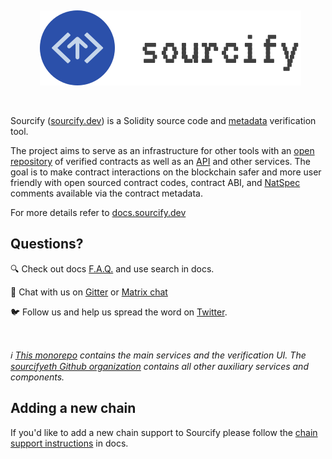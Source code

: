 &nbsp;

<p align="center">
  &nbsp;
  <a href="https://sourcify.dev"><img src="https://raw.githubusercontent.com/sourcifyeth/assets/master/logo-assets-svg/logoText.svg" alt="sourcify logo" role="presentation"></a>
</p>
&nbsp;

Sourcify ([sourcify.dev](https://sourcify.dev)) is a Solidity source code and [metadata](https://docs.sourcify.dev/docs/metadata/) verification tool.

The project aims to serve as an infrastructure for other tools with an [open repository](https://docs.sourcify.dev/docs/repository/) of verified contracts as well as an [API](https://docs.sourcify.dev/docs/api/) and other services. The goal is to make contract interactions on the blockchain safer and more user friendly with open sourced contract codes, contract ABI, and [NatSpec](https://docs.soliditylang.org/en/latest/natspec-format.html) comments available via the contract metadata.

For more details refer to [docs.sourcify.dev](https://docs.sourcify.dev/docs/intro/)

## Questions?

🔍 Check out docs [F.A.Q.](https://docs.sourcify.dev/docs/faq/) and use search in docs.

💬 Chat with us on [Gitter](https://gitter.im/ethereum/source-verify) or [Matrix chat](https://matrix.to/#/#ethereum_source-verify:gitter.im)

🐦 Follow us and help us spread the word on [Twitter](https://twitter.com/SourcifyEth).

&nbsp;

_ℹ️ [This monorepo](https://github.com/ethereum/sourcify) contains the main services and the verification UI. The [sourcifyeth Github organization](https://github.com/sourcifyeth) contains all other auxiliary services and components._

## Adding a new chain

If you'd like to add a new chain support to Sourcify please follow the [chain support instructions](https://docs.sourcify.dev/docs/chain-support/) in docs.
